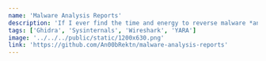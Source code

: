 ```yaml
---
name: 'Malware Analysis Reports'
description: 'If I ever find the time and energy to reverse malware *and then* write a report about it, this is where it goes. Contains two reports, one on Wannacry, the other on a trojanized .NET app.'
tags: ['Ghidra', 'Sysinternals', 'Wireshark', 'YARA']
image: '../../../public/static/1200x630.png'
link: 'https://github.com/An00bRektn/malware-analysis-reports'
---
```

